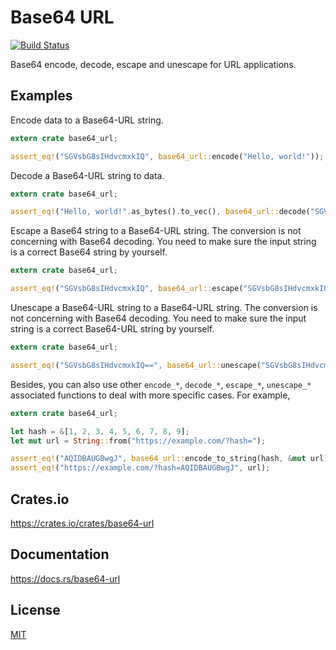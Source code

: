 Base64 URL
====================

[![Build Status](https://travis-ci.org/magiclen/base64-url.svg?branch=master)](https://travis-ci.org/magiclen/base64-url)

Base64 encode, decode, escape and unescape for URL applications.

## Examples

Encode data to a Base64-URL string.

```rust
extern crate base64_url;

assert_eq!("SGVsbG8sIHdvcmxkIQ", base64_url::encode("Hello, world!"));
```

Decode a Base64-URL string to data.

```rust
extern crate base64_url;

assert_eq!("Hello, world!".as_bytes().to_vec(), base64_url::decode("SGVsbG8sIHdvcmxkIQ").unwrap());
```

Escape a Base64 string to a Base64-URL string. The conversion is not concerning with Base64 decoding. You need to make sure the input string is a correct Base64 string by yourself.

```rust
extern crate base64_url;

assert_eq!("SGVsbG8sIHdvcmxkIQ", base64_url::escape("SGVsbG8sIHdvcmxkIQ=="));
```

Unescape a Base64-URL string to a Base64-URL string. The conversion is not concerning with Base64 decoding. You need to make sure the input string is a correct Base64-URL string by yourself.

```rust
extern crate base64_url;

assert_eq!("SGVsbG8sIHdvcmxkIQ==", base64_url::unescape("SGVsbG8sIHdvcmxkIQ"));
```

Besides, you can also use other `encode_*`, `decode_*`, `escape_*`, `unescape_*` associated functions to deal with more specific cases. For example,

```rust
extern crate base64_url;

let hash = &[1, 2, 3, 4, 5, 6, 7, 8, 9];
let mut url = String::from("https://example.com/?hash=");

assert_eq!("AQIDBAUGBwgJ", base64_url::encode_to_string(hash, &mut url));
assert_eq!("https://example.com/?hash=AQIDBAUGBwgJ", url);
```

## Crates.io

https://crates.io/crates/base64-url

## Documentation

https://docs.rs/base64-url

## License

[MIT](LICENSE)